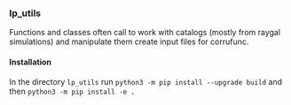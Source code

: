 ### lp_utils
Functions and classes often call to work with catalogs (mostly from raygal simulations) and manipulate them create input files for corrufunc.

#### Installation

In the directory `lp_utils` run `python3 -m pip install --upgrade build` and then `python3 -m pip install -e .`
